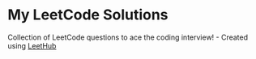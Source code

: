 # My LeetCode Solutions 
Collection of LeetCode questions to ace the coding interview! - Created using [LeetHub](https://github.com/QasimWani/LeetHub)
